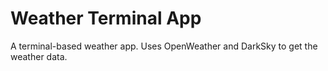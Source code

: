 # Weather Terminal App
A terminal-based weather app. Uses OpenWeather and DarkSky to get the weather data.
